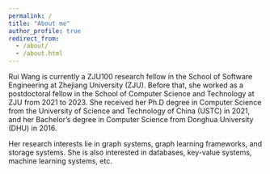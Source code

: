 ```yaml
---
permalink: /
title: "About me"
author_profile: true
redirect_from: 
  - /about/
  - /about.html
---
```


Rui Wang is currently a ZJU100 research fellow in the School of Software Engineering at Zhejiang University (ZJU). Before that, she worked as a postdoctoral fellow in the School of Computer Science and Technology at ZJU from 2021 to 2023. She received her Ph.D degree in Computer Science from the University of Science and Technology of China (USTC) in 2021,  and her Bachelor’s degree in Computer Science from Donghua University (DHU) in 2016. 

Her research interests lie in graph systems, graph learning frameworks, and storage systems. She is also interested in databases, key-value systems, machine learning systems, etc.
